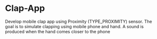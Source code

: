 # Clap-App

Develop mobile clap app using Proximity (TYPE_PROXIMITY) sensor. The goal is to simulate clapping using mobile phone and hand. A sound is produced when the hand comes closer to the phone
